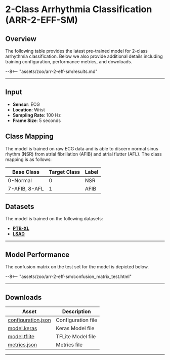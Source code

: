 # 2-Class Arrhythmia Classification (ARR-2-EFF-SM)


## <span class="sk-h2-span">Overview</span>

The following table provides the latest pre-trained model for 2-class arrhythmia classification. Below we also provide additional details including training configuration, performance metrics, and downloads.

--8<-- "assets/zoo/arr-2-eff-sm/results.md"

---

## <span class="sk-h2-span">Input</span>

- **Sensor**: ECG
- **Location**: Wrist
- **Sampling Rate**: 100 Hz
- **Frame Size**: 5 seconds

## <span class="sk-h2-span">Class Mapping</span>

The model is trained on raw ECG data and is able to discern normal sinus rhythm (NSR) from atrial fibrillation (AFIB) and atrial flutter (AFL). The class mapping is as follows:


| Base Class    | Target Class | Label     |
| ------------- | ------------ | --------- |
| 0-Normal      | 0            | NSR       |
| 7-AFIB, 8-AFL | 1            | AFIB      |


## <span class="sk-h2-span">Datasets</span>

The model is trained on the following datasets:

- **[PTB-XL](../datasets/ptbxl.md)**
- **[LSAD](../datasets/lsad.md)**

---

## <span class="sk-h2-span">Model Performance</span>

The confusion matrix on the test set for the model is depicted below.

<div class="sk-plotly-graph-div">
--8<-- "assets/zoo/arr-2-eff-sm/confusion_matrix_test.html"
</div>

---

## <span class="sk-h2-span">Downloads</span>

| Asset                                                                | Description                   |
| -------------------------------------------------------------------- | ----------------------------- |
| [configuration.json](https://ambiqai-model-zoo.s3.us-west-2.amazonaws.com/heartkit/rhythm/arr-2-eff-sm/latest/configuration.json)   | Configuration file            |
| [model.keras](https://ambiqai-model-zoo.s3.us-west-2.amazonaws.com/heartkit/rhythm/arr-2-eff-sm/latest/model.keras)            | Keras Model file              |
| [model.tflite](https://ambiqai-model-zoo.s3.us-west-2.amazonaws.com/heartkit/rhythm/arr-2-eff-sm/latest/model.tflite)       | TFLite Model file             |
| [metrics.json](https://ambiqai-model-zoo.s3.us-west-2.amazonaws.com/heartkit/rhythm/arr-2-eff-sm/latest/metrics.json)       | Metrics file                  |

---
